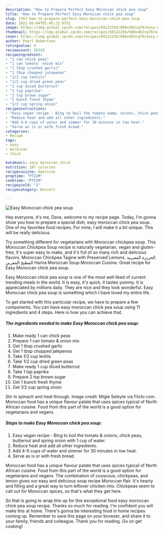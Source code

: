 ```yaml
---
description: "How to Prepare Perfect Easy Moroccan chick pea soup"
title: "How to Prepare Perfect Easy Moroccan chick pea soup"
slug: 1767-how-to-prepare-perfect-easy-moroccan-chick-pea-soup
date: 2021-05-04T01:45:23.075Z
image: https://img-global.cpcdn.com/recipes/69122256/680x482cq70/easy-moroccan-chick-pea-soup-recipe-main-photo.jpg
thumbnail: https://img-global.cpcdn.com/recipes/69122256/680x482cq70/easy-moroccan-chick-pea-soup-recipe-main-photo.jpg
cover: https://img-global.cpcdn.com/recipes/69122256/680x482cq70/easy-moroccan-chick-pea-soup-recipe-main-photo.jpg
author: Pearl Robertson
ratingvalue: 4
reviewcount: 26328
recipeingredient:
- "1 can chick peas"
- "1 can tomato  onion mix"
- "1 tbsp crushed garlic"
- "1 tbsp chopped jalepenos"
- "1/2 cup lentils"
- "1/2 cup dried green peas"
- "1 cup diced butternut"
- "1 tsp paprika"
- "2 tsp brown sugar"
- "1 bunch fresh thyme"
- "1/2 cup spring onion"
recipeinstructions:
- "Easy vegan recipe - Bing to boil the tomato &amp; onions, chick peas, butternut and spring onion with 1 cup of water."
- "Reduce heat and add all other ingredients."
- "Add 4-6 cups of water and simmer for 30 minutes in low heat."
- "Serve as is or with fresh bread."
categories:
- Recipe
tags:
- easy
- moroccan
- chick

katakunci: easy moroccan chick 
nutrition: 187 calories
recipecuisine: American
preptime: "PT22M"
cooktime: "PT53M"
recipeyield: "2"
recipecategory: Dessert

---
```



![Easy Moroccan chick pea soup](https://img-global.cpcdn.com/recipes/69122256/680x482cq70/easy-moroccan-chick-pea-soup-recipe-main-photo.jpg)

Hey everyone, it's me, Dave, welcome to my recipe page. Today, I'm gonna show you how to prepare a special dish, easy moroccan chick pea soup. One of my favorites food recipes. For mine, I will make it a bit unique. This will be really delicious.

Try something different for vegetarians with Moroccan chickpea soup. This Moroccan Chickpea Soup recipe is naturally vegetarian, vegan and gluten-free, it&#39;s super easy to make, and it&#39;s full of so many rich and delicious flavors. Moroccan Chickpea Tagine with Preserved Lemons. الحريرة المغربية المطبخ المغربي Harira Moroccan Soup Moroccan Cuisine. Great recipe for Easy Moroccan chick pea soup.

Easy Moroccan chick pea soup is one of the most well liked of current trending meals in the world. It is easy, it's quick, it tastes yummy. It is appreciated by millions daily. They are nice and they look wonderful. Easy Moroccan chick pea soup is something which I have loved my entire life.


To get started with this particular recipe, we have to prepare a few components. You can have easy moroccan chick pea soup using 11 ingredients and 4 steps. Here is how you can achieve that.

<!--inarticleads1-->

##### The ingredients needed to make Easy Moroccan chick pea soup:

1. Make ready 1 can chick peas
1. Prepare 1 can tomato &amp; onion mix
1. Get 1 tbsp crushed garlic
1. Get 1 tbsp chopped jalepenos
1. Take 1/2 cup lentils
1. Take 1/2 cup dried green peas
1. Make ready 1 cup diced butternut
1. Take 1 tsp paprika
1. Prepare 2 tsp brown sugar
1. Get 1 bunch fresh thyme
1. Get 1/2 cup spring onion


Stir in spinach and heat through. Image credit: Migle Seikyte via Flickr.com. Moroccan food has a unique flavour palate that uses spices typical of North African cuisine. Food from this part of the world is a good option for vegetarians and vegans. 

<!--inarticleads2-->

##### Steps to make Easy Moroccan chick pea soup:

1. Easy vegan recipe - Bing to boil the tomato &amp; onions, chick peas, butternut and spring onion with 1 cup of water.
1. Reduce heat and add all other ingredients.
1. Add 4-6 cups of water and simmer for 30 minutes in low heat.
1. Serve as is or with fresh bread.


Moroccan food has a unique flavour palate that uses spices typical of North African cuisine. Food from this part of the world is a good option for vegetarians and vegans. The combination of couscous, chickpeas, and lemon gives our easy and delicious soup recipe Moroccan flair. It&#39;s hearty and filling and a great way to turn leftover chicken into. Chickpeas seem to call out for Moroccan spices, so that&#39;s what they get here. 

So that is going to wrap this up for this exceptional food easy moroccan chick pea soup recipe. Thanks so much for reading. I'm confident you will make this at home. There's gonna be interesting food in home recipes coming up. Remember to save this page on your browser, and share it to your family, friends and colleague. Thank you for reading. Go on get cooking!
